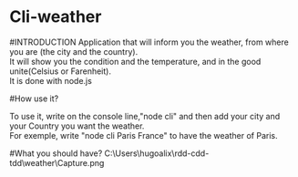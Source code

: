 Cli-weather
=

#INTRODUCTION
Application that will inform you the weather, from where you are (the city and the country).  
It will show you the condition and the temperature, and in the good unite(Celsius or Farenheit).  
It is done with node.js  

#How use it?

To use it, write on the console line,"node cli" and then add your city and your Country you want the weather.  
For exemple, write "node cli Paris France" to have the weather of Paris. 

#What you should have?
C:\Users\hugoalix\rdd-cdd-tdd\weather\Capture.png